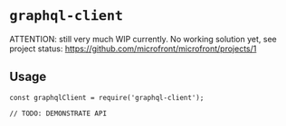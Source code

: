 # `graphql-client`

ATTENTION: still very much WIP currently. No working solution yet, see project status:
https://github.com/microfront/microfront/projects/1

## Usage

```
const graphqlClient = require('graphql-client');

// TODO: DEMONSTRATE API
```

